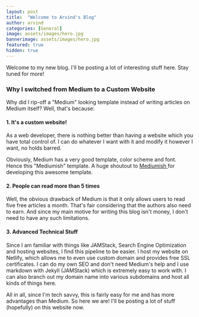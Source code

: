 ```yaml
---
layout: post
title:  "Welcome to Arvind's Blog"
author: arvind
categories: [General]
image: assets/images/hero.jpg
bannerimage: assets/images/hero.jpg
featured: true
hidden: true
---
```


Welcome to my new blog. I'll be posting a lot of interesting stuff here. Stay tuned for more!

### Why I switched from Medium to a Custom Website

Why did I rip-off a "Medium" looking template instead of writing articles on Medium itself? Well, that's because:

#### 1. It's a custom website!

As a web developer, there is nothing better than having a website which you have total control of. I can do whatever I want with it and modify it however I want, no holds barred. 

Obviously, Medium has a very good template, color scheme and font. Hence this "Mediumish" template. A huge shoutout to <a target="_blank" href="https://github.com/wowthemesnet/mediumish-theme-jekyll">Mediumish </a> for developing this awesome template.

#### 2. People can read more than 5 times

Well, the obvious drawback of Medium is that it only allows users to read five free articles a month. That's fair considering that the authors also need to earn. And since my main motive for writing this blog isn't money, I don't need to have any such limitations. 


#### 3. Advanced Technical Stuff

Since I am familiar with things like JAMStack, Search Engine Optimization and hosting websites, I find this pipeline to be easier. I host my website on Netlify, which allows me to even use custom domain and provides free SSL certificates. I can do my own SEO and don't need Medium's help and I use markdown with Jekyll (JAMStack) which is extremely easy to work with. I can also branch out my domain name into various subdomains and host all kinds of things here.


All in all, since I'm tech savvy, this is fairly easy for me and has more advantages than Medium. So here we are! I'll be posting a lot of stuff (hopefully) on this website now.